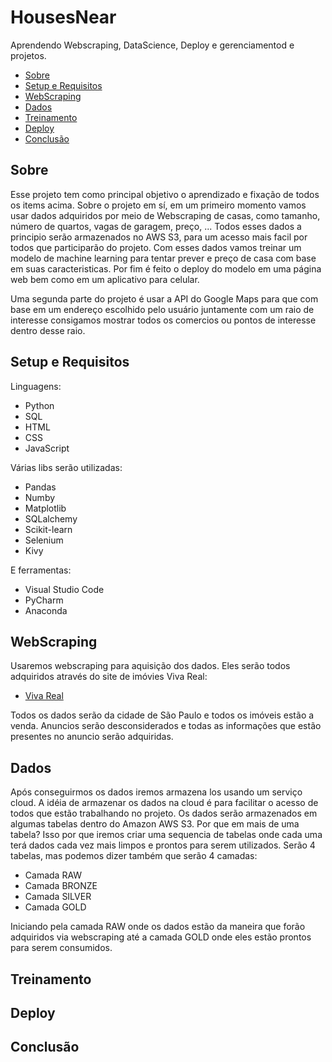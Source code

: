 # HousesNear
Aprendendo Webscraping, DataScience, Deploy e gerenciamentod e projetos.

- [Sobre](#sobre)
- [Setup e Requisitos](#setup-e-requisitos)
- [WebScraping](#webscraping)
- [Dados](#dados)
- [Treinamento](#treinamento)
- [Deploy](#deploy)
- [Conclusão](#conclusao)

## Sobre
Esse projeto tem como principal objetivo o aprendizado e fixação de todos os items acima.
Sobre o projeto em sí, em um primeiro momento vamos usar dados adquiridos por meio de Webscraping de casas, como tamanho, número de quartos, vagas de garagem, preço, ...
Todos esses dados a principio serão armazenados no AWS S3, para um acesso mais facil por todos que participarão do projeto.
Com esses dados vamos treinar um modelo de machine learning para tentar prever e preço de casa com base em suas caracteristicas.
Por fim é feito o deploy do modelo em uma página web bem como em um aplicativo para celular.

Uma segunda parte do projeto é usar a API do Google Maps para que com base em um endereço escolhido pelo usuário juntamente com um raio de interesse consigamos mostrar todos os comercios ou pontos de interesse dentro desse raio.

## Setup e Requisitos
Linguagens:

* Python
* SQL
* HTML
* CSS
* JavaScript

Várias libs serão utilizadas:

* Pandas
* Numby
* Matplotlib
* SQLalchemy
* Scikit-learn
* Selenium
* Kivy

E ferramentas:

* Visual Studio Code
* PyCharm
* Anaconda

## WebScraping
Usaremos webscraping para aquisição dos dados. Eles serão todos adquiridos através do site de imóvies Viva Real:

- [Viva Real](https://www.vivareal.com.br/venda/sp/sao-paulo/apartamento_residencial/)

Todos os dados serão da cidade de São Paulo e todos os imóveis estão a venda.
Anuncios serão desconsiderados e todas as informações que estão presentes no anuncio serão adquiridas.

## Dados
Após conseguirmos os dados iremos armazena los usando um serviço cloud.
A idéia de armazenar os dados na cloud é para facilitar o acesso de todos que estão trabalhando no projeto.
Os dados serão armazenados em algumas tabelas dentro do Amazon AWS S3. Por que em mais de uma tabela?
Isso por que iremos criar uma sequencia de tabelas onde cada uma terá dados cada vez mais limpos e prontos para serem utilizados. 
Serão 4 tabelas, mas podemos dizer também que serão 4 camadas:

* Camada RAW
* Camada BRONZE
* Camada SILVER
* Camada GOLD

Iniciando pela camada RAW onde os dados estão da maneira que forão adquiridos via webscraping até a camada GOLD onde eles estão prontos para serem consumidos.

## Treinamento

## Deploy

## Conclusão

